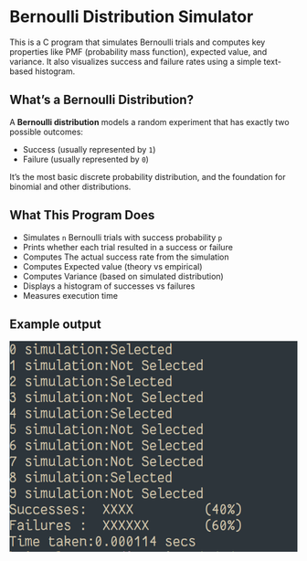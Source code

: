 # Bernoulli Distribution Simulator

This is a C program that simulates Bernoulli trials and computes key properties like PMF (probability mass function), expected value, and variance. It also visualizes success and failure rates using a simple text-based histogram.

## What’s a Bernoulli Distribution?

A **Bernoulli distribution** models a random experiment that has exactly two possible outcomes:
- Success (usually represented by `1`)
- Failure (usually represented by `0`)

It’s the most basic discrete probability distribution, and the foundation for binomial and other distributions.

## What This Program Does

- Simulates `n` Bernoulli trials with success probability `p`  
- Prints whether each trial resulted in a success or failure  
- Computes The actual success rate from the simulation  
- Computes Expected value (theory vs empirical)
- Computes Variance (based on simulated distribution)  
- Displays a histogram of successes vs failures  
- Measures execution time  

## Example output

![bern](https://github.com/Brist0l/Stats-Distributions/blob/main/imgs/bern.png)
